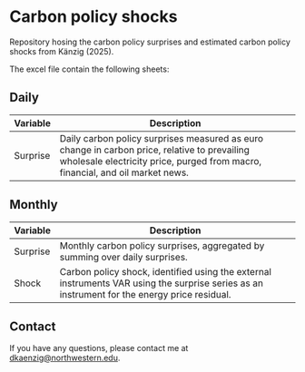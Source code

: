 # Carbon policy shocks
Repository hosing the carbon policy surprises and estimated carbon policy shocks from Känzig (2025).

The excel file contain the following sheets:

## Daily

| Variable | Description |
|----------|-------------|
| Surprise | Daily carbon policy surprises measured as euro change in carbon price, relative to prevailing wholesale electricity price, purged from macro, financial, and oil market news. |

## Monthly

| Variable | Description |
|----------|-------------|
| Surprise | Monthly carbon policy surprises, aggregated by summing over daily surprises. |
| Shock    | Carbon policy shock, identified using the external instruments VAR using the surprise series as an instrument for the energy price residual. |

## Contact

If you have any questions, please contact me at [dkaenzig@northwestern.edu](mailto:dkaenzig@northwestern.edu).

